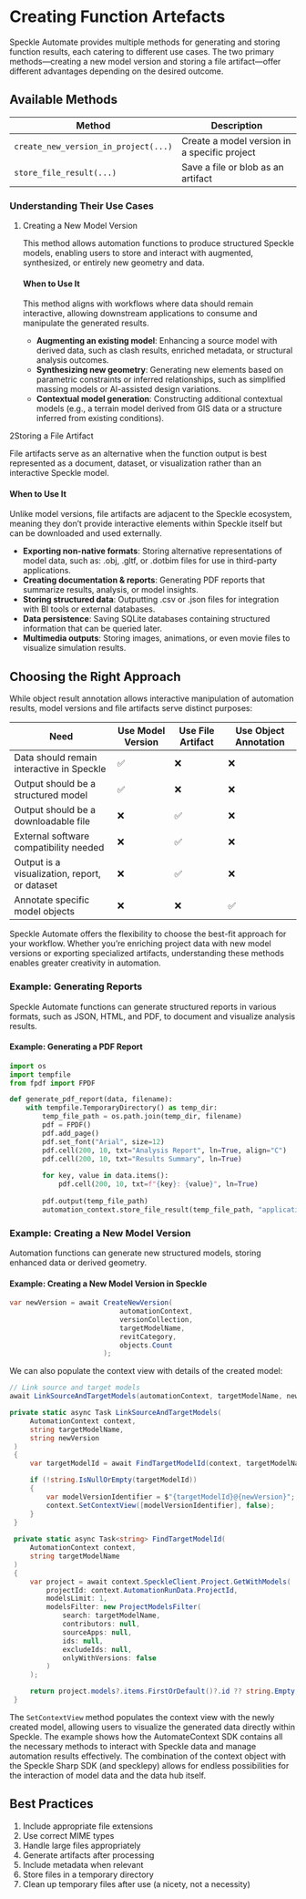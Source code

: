 # Creating Function Artefacts

Speckle Automate provides multiple methods for generating and storing function results, each catering to different use 
cases. The two primary methods—creating a new model version and storing a file artifact—offer different advantages 
depending on the desired outcome.

## Available Methods

| Method                               | Description                                  |
|--------------------------------------|----------------------------------------------|
| `create_new_version_in_project(...)` | Create a model version in a specific project |
| `store_file_result(...)`             | Save a file or blob as an artifact           |

### Understanding Their Use Cases
1. Creating a New Model Version

   This method allows automation functions to produce structured Speckle models, enabling users to store and interact with augmented, synthesized, or entirely new geometry and data.

   #### When to Use It
   This method aligns with workflows where data should remain interactive, allowing downstream applications to consume and manipulate the generated results.
   - **Augmenting an existing model**: Enhancing a source model with derived data, such as clash results, enriched metadata, or structural analysis outcomes.
   - **Synthesizing new geometry**: Generating new elements based on parametric constraints or inferred relationships, such as simplified massing models or AI-assisted design variations.
   - **Contextual model generation**: Constructing additional contextual models (e.g., a terrain model derived from GIS data or a structure inferred from existing conditions).
   


2Storing a File Artifact

   File artifacts serve as an alternative when the function output is best represented as a document, dataset, or visualization rather than an interactive Speckle model.

   #### When to Use It
   Unlike model versions, file artifacts are adjacent to the Speckle ecosystem, meaning they don’t provide interactive elements within Speckle itself but can be downloaded and used externally.

   - **Exporting non-native formats**: Storing alternative representations of model data, such as:
.obj, .gltf, or .dotbim files for use in third-party applications.
   - **Creating documentation & reports**: Generating PDF reports that summarize results, analysis, or model insights.
   - **Storing structured data**: Outputting .csv or .json files for integration with BI tools or external databases.
   - **Data persistence**: Saving SQLite databases containing structured information that can be queried later.
   - **Multimedia outputs**: Storing images, animations, or even movie files to visualize simulation results.


## Choosing the Right Approach
While object result annotation allows interactive manipulation of automation results, model versions and file artifacts 
serve distinct purposes:

| Need                                          | Use Model Version | Use File Artifact | Use Object Annotation |
|-----------------------------------------------|-------------------|-------------------|-----------------------|
| Data should remain interactive in Speckle     | ✅                 | ❌                 | ❌                     |
| Output should be a structured model           | ✅                 | ❌                 | ❌                     |
| Output should be a downloadable file          | ❌                 | ✅                 | ❌                     |
| External software compatibility needed        | ❌                 | ✅                 | ❌                     |
| Output is a visualization, report, or dataset | ❌                 | ✅                 | ❌                     |
| Annotate specific model objects               | ❌                 | ❌                 | ✅                     |
   
Speckle Automate offers the flexibility to choose the best-fit approach for your workflow. Whether you’re enriching 
project data with new model versions or exporting specialized artifacts, understanding these methods enables greater 
creativity in automation.

### Example: Generating Reports

Speckle Automate functions can generate structured reports in various formats, such as JSON, HTML, and PDF, to document and visualize analysis results.

#### Example: Generating a PDF Report

```python
import os
import tempfile
from fpdf import FPDF

def generate_pdf_report(data, filename):
    with tempfile.TemporaryDirectory() as temp_dir:
        temp_file_path = os.path.join(temp_dir, filename)
        pdf = FPDF()
        pdf.add_page()
        pdf.set_font("Arial", size=12)
        pdf.cell(200, 10, txt="Analysis Report", ln=True, align="C")
        pdf.cell(200, 10, txt="Results Summary", ln=True)
        
        for key, value in data.items():
            pdf.cell(200, 10, txt=f"{key}: {value}", ln=True)
        
        pdf.output(temp_file_path)
        automation_context.store_file_result(temp_file_path, "application/pdf")
```

### Example: Creating a New Model Version

Automation functions can generate new structured models, storing enhanced data or derived geometry.

#### Example: Creating a New Model Version in Speckle

```csharp
var newVersion = await CreateNewVersion(
                           automationContext,
                           versionCollection,
                           targetModelName,
                           revitCategory,
                           objects.Count
                       );
```

We can also populate the context view with details of the created model:
```csharp
// Link source and target models
await LinkSourceAndTargetModels(automationContext, targetModelName, newVersion);
```

```csharp
private static async Task LinkSourceAndTargetModels(
     AutomationContext context,
     string targetModelName,
     string newVersion
 )
 {
     var targetModelId = await FindTargetModelId(context, targetModelName);

     if (!string.IsNullOrEmpty(targetModelId))
     {
         var modelVersionIdentifier = $"{targetModelId}@{newVersion}";
         context.SetContextView([modelVersionIdentifier], false);
     }
 }
 
 private static async Task<string> FindTargetModelId(
     AutomationContext context,
     string targetModelName
 )
 {
     var project = await context.SpeckleClient.Project.GetWithModels(
         projectId: context.AutomationRunData.ProjectId,
         modelsLimit: 1,
         modelsFilter: new ProjectModelsFilter(
             search: targetModelName,
             contributors: null,
             sourceApps: null,
             ids: null,
             excludeIds: null,
             onlyWithVersions: false
         )
     );

     return project.models?.items.FirstOrDefault()?.id ?? string.Empty;
 }
```

The `SetContextView` method populates the context view with the newly created model, allowing users to visualize the 
generated data directly within Speckle. The example shows how the AutomateContext SDK contains
all the necessary methods to interact with Speckle data and manage automation results effectively. The combination of the 
context object with the Speckle Sharp SDK (and specklepy) allows for endless possibilities for 
the interaction of model data and the data hub itself.

## Best Practices

1. Include appropriate file extensions
2. Use correct MIME types
3. Handle large files appropriately
4. Generate artifacts after processing
5. Include metadata when relevant
6. Store files in a temporary directory
7. Clean up temporary files after use (a nicety, not a necessity)